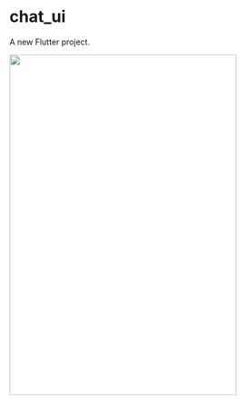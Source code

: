 # chat_ui

A new Flutter project.

<!-- ![](https://github.com/najmulmyself/Chat-UI/blob/master/chatUI.gif) -->

<img src="https://github.com/najmulmyself/Chat-UI/blob/master/chatUI.gif" width="400" height="600">
